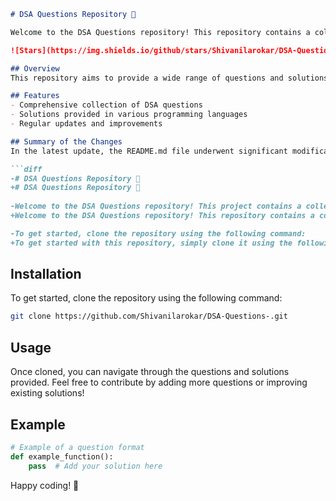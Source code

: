 ```markdown
# DSA Questions Repository 🎉

Welcome to the DSA Questions repository! This repository contains a collection of data structure and algorithm questions to help you master coding interviews and improve your problem-solving skills.

![Stars](https://img.shields.io/github/stars/Shivanilarokar/DSA-Questions-) ![Forks](https://img.shields.io/github/forks/Shivanilarokar/DSA-Questions-) ![Issues](https://img.shields.io/github/issues/Shivanilarokar/DSA-Questions-)

## Overview
This repository aims to provide a wide range of questions and solutions related to Data Structures and Algorithms (DSA). It is designed to help you practice and enhance your coding skills effectively.

## Features
- Comprehensive collection of DSA questions
- Solutions provided in various programming languages
- Regular updates and improvements 

## Summary of the Changes
In the latest update, the README.md file underwent significant modifications to enhance clarity and engagement. Here are some of the key changes made in the README:

```diff
-# DSA Questions Repository 📖
+# DSA Questions Repository 🎉
 
-Welcome to the DSA Questions repository! This project contains a collection of Data Structure and Algorithm questions designed to help you improve your coding skills.
+Welcome to the DSA Questions repository! This repository contains a collection of data structure and algorithm questions to help you master coding interviews and improve your problem-solving skills.

-To get started, clone the repository using the following command:
+To get started with this repository, simply clone it using the following command:
```

## Installation
To get started, clone the repository using the following command:
```bash
git clone https://github.com/Shivanilarokar/DSA-Questions-.git
```

## Usage
Once cloned, you can navigate through the questions and solutions provided. Feel free to contribute by adding more questions or improving existing solutions!

## Example
```python
# Example of a question format
def example_function():
    pass  # Add your solution here
```

Happy coding! 🚀
```